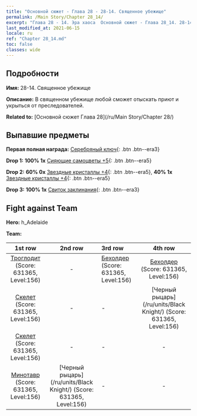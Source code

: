 ```yaml
---
title: "Основной сюжет - Глава 28 - 28-14. Священное убежище"
permalink: /Main Story/Chapter 28_14/
excerpt: "Глава 28 - 14. Эра хаоса  Основной сюжет - Глава 28_14. 28-14. Священное убежище"
last_modified_at: 2021-06-15
locale: ru
ref: "Chapter 28_14.md"
toc: false
classes: wide
---
```


## Подробности

 **Имя:** 28-14. Священное убежище

 **Описание:** В священном убежище любой сможет отыскать приют и укрыться от преследователей.

 **Related to:** [Основной сюжет Глава 28](/ru/Main Story/Chapter 28/)

## Выпавшие предметы

 **Первая полная награда:** [Серебряный ключ](/ItemsRU/con_693/){: .btn .btn--era3}

 **Drop 1:** **100% 1x** [Сияющие самоцветы +5](/ItemsRU/mat_100/){: .btn .btn--era5}

 **Drop 2:** **60% 0x** [Звездные кристаллы +4](/ItemsRU/mat_94/){: .btn .btn--era5}, **40% 1x** [Звездные кристаллы +4](/ItemsRU/mat_94/){: .btn .btn--era5}

 **Drop 3:** **100% 1x** [Свиток заклинания](/ItemsRU/con_694/){: .btn .btn--era3}


## Fight against Team
 **Hero:** h_Adelaide

 **Team:**


  | 1st row | 2nd row | 3rd row | 4th row |
  |:----:|:----:|:----|:----:|
  | [Троглодит](/ru/units/Troglodyte/) (Score: 631365, Level:156)  | - | [Бехолдер](/ru/units/Beholder/) (Score: 631365, Level:156)  | [Бехолдер](/ru/units/Beholder/) (Score: 631365, Level:156)  |
  | [Скелет](/ru/units/Skeleton/) (Score: 631365, Level:156)  | - | - | [Черный рыцарь](/ru/units/Black Knight/) (Score: 631365, Level:156)  |
  | [Скелет](/ru/units/Skeleton/) (Score: 631365, Level:156)  | - | - | - |
  | [Минотавр](/ru/units/Minotaur/) (Score: 631365, Level:156)  | [Черный рыцарь](/ru/units/Black Knight/) (Score: 631365, Level:156)  | - | - |


